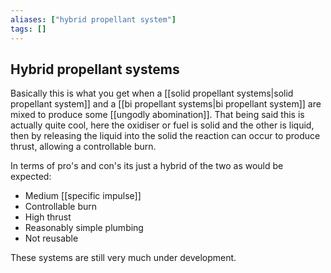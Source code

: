 ```yaml
---
aliases: ["hybrid propellant system"]
tags: []
---
```


## Hybrid propellant systems
Basically this is what you get when a [[solid propellant systems|solid propellant system]] and a [[bi propellant systems|bi propellant system]] are mixed to produce some [[ungodly abomination]]. That being said this is actually quite cool, here the oxidiser or fuel is solid and the other is liquid, then by releasing the liquid into the solid the reaction can occur to produce thrust, allowing a controllable burn.

In terms of pro's and con's its just a hybrid of the two as would be expected:
- Medium [[specific impulse]]
- Controllable burn
- High thrust
- Reasonably simple plumbing
- Not reusable

These systems are still very much under development.

